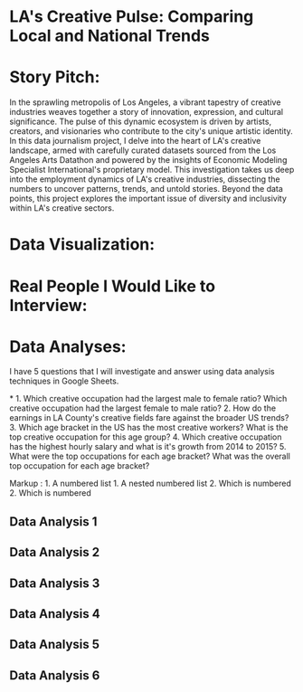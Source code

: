 # LA's Creative Pulse: Comparing Local and National Trends

<h1>Story Pitch:</h1>
<p>In the sprawling metropolis of Los Angeles, a vibrant tapestry of creative industries weaves together a story of innovation, expression, and cultural significance. The pulse of this dynamic ecosystem is driven by artists, creators, and visionaries who contribute to the city's unique artistic identity. In this data journalism project, I delve into the heart of LA's creative landscape, armed with carefully curated datasets sourced from the Los Angeles Arts Datathon and powered by the insights of Economic Modeling Specialist International's proprietary model. This investigation takes us deep into the employment dynamics of LA's creative industries, dissecting the numbers to uncover patterns, trends, and untold stories. Beyond the data points, this project explores the important issue of diversity and inclusivity within LA's creative sectors.</p>
<h1>Data Visualization:</h1>

<h1>Real People I Would Like to Interview:</h1>

<h1>Data Analyses:</h1>
<p>I have 5 questions that I will investigate and answer using data analysis techniques in Google Sheets. </p>
<p>
* 1. Which creative occupation had the largest male to female ratio? Which creative occupation had the largest female to male ratio?
2. How do the earnings in LA County's creative fields fare against the broader US trends?
3. Which age bracket in the US has the most creative workers? What is the top creative occupation for this age group?
4. Which creative occupation has the highest hourly salary and what is it's growth from 2014 to 2015?
5. What were the top occupations for each age bracket? What was the overall top occupation for each age bracket?  
</p>

<p>Markup : 1. A numbered list
              1. A nested numbered list
              2. Which is numbered
          2. Which is numbered</p> 
<h2>Data Analysis 1</h2>
<h2>Data Analysis 2</h2>
<h2>Data Analysis 3</h2>
<h2>Data Analysis 4</h2>
<h2>Data Analysis 5</h2>
<h2>Data Analysis 6</h2>




